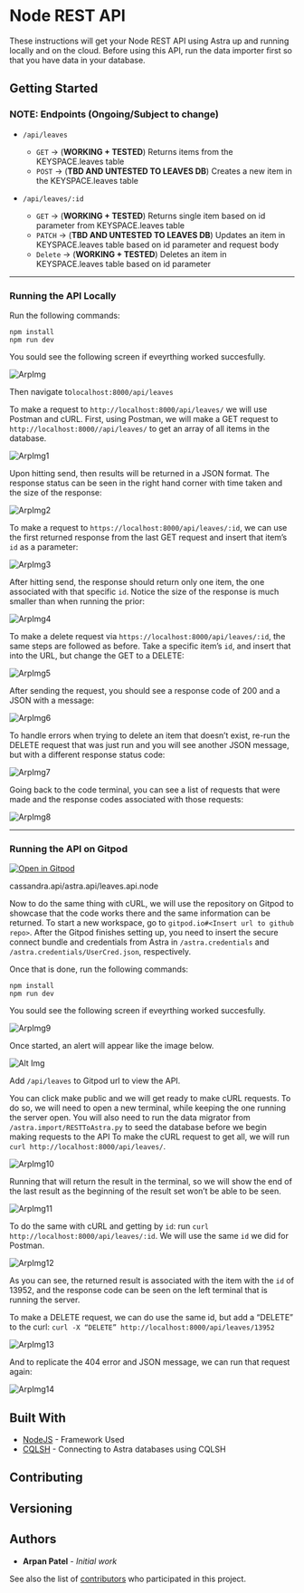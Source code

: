 # Node REST API

These instructions will get your Node REST API using Astra up and running locally and on the cloud.
Before using this API, run the data importer first so that you have data in your database.

## Getting Started

### NOTE: Endpoints (Ongoing/Subject to change)

* `/api/leaves`
    * `GET` -> (**WORKING + TESTED**) Returns items from the KEYSPACE.leaves table
    * `POST` -> (**TBD AND UNTESTED TO LEAVES DB**) Creates a new item in the KEYSPACE.leaves table

* `/api/leaves/:id`
    * `GET` -> (**WORKING + TESTED**) Returns single item based on id parameter from KEYSPACE.leaves table
    * `PATCH` -> (**TBD AND UNTESTED TO LEAVES DB**) Updates an item in KEYSPACE.leaves table based on id parameter and request body
    * `Delete` -> (**WORKING + TESTED**) Deletes an item in KEYSPACE.leaves table based on id parameter

---

### Running the API Locally 

Run the following commands:

```
npm install
npm run dev
```

You sould see the following screen if eveyrthing worked succesfully.

![ArpImg](Assets/../../../Assets/Images/ArpImg0.png)

Then navigate to`localhost:8000/api/leaves`

To make a request to `http://localhost:8000/api/leaves/` we will use Postman and cURL. First, using Postman, we will make a GET request to `http://localhost:8000//api/leaves/` to get an array of all items in the database.

![ArpImg1](Assets/../../../Assets/Images/ArpImg1.png)

Upon hitting send, then results will be returned in a JSON format. The response status can be seen in the right hand corner with time taken and the size of the response:

![ArpImg2](Assets/../../../Assets/Images/ArpImg2.png)

To make a request to `https://localhost:8000/api/leaves/:id`, we can use the first returned response from the last GET request and insert that item’s `id` as a parameter:

![ArpImg3](Assets/../../../Assets/Images/ArpImg3.png)

After hitting send, the response should return only one item, the one associated with that specific `id`. Notice the size of the response is much smaller than when running the prior:

![ArpImg4](Assets/../../../Assets/Images/ArpImg4.png)

To make a delete request via `https://localhost:8000/api/leaves/:id`, the same steps are followed as before. Take a specific item’s `id`, and insert that into the URL, but change the GET to a DELETE:

![ArpImg5](Assets/../../../Assets/Images/ArpImg5.png)

After sending the request, you should see a response code of 200 and a JSON with a message:

![ArpImg6](Assets/../../../Assets/Images/ArpImg6.png)

To handle errors when trying to delete an item that doesn’t exist, re-run the DELETE request that was just run and you will see another JSON message, but with a different response status code:

![ArpImg7](Assets/../../../Assets/Images/ArpImg7.png)

Going back to the code terminal, you can see a list of requests that were made and the response codes associated with those requests:

![ArpImg8](Assets/../../../Assets/Images/ArpImg8.png)

---

### Running the API on Gitpod 

[![Open in Gitpod](https://gitpod.io/button/open-in-gitpod.svg)](https://gitpod.io/#https://github.com/anant/cassandra.api.git)

cassandra.api/astra.api/leaves.api.node

Now to do the same thing with cURL, we will use the repository on Gitpod to showcase that the code works there and the same information can be returned. To start a new workspace, go to `gitpod.io#<Insert url to github repo>`. After the Gitpod finishes setting up, you need to insert the secure connect bundle and credentials from Astra in `/astra.credentials` and `/astra.credentials/UserCred.json`, respectively. 

Once that is done, run the following commands:

```
npm install
npm run dev
```

You sould see the following screen if eveyrthing worked succesfully.

![ArpImg9](Assets/../../../Assets/Images/ArpImg9.png)

Once started, an alert will appear like the image below.

![Alt Img](Assets/../../../Assets/Images/gitpodNode.png)

Add `/api/leaves` to Gitpod url to view the API.

You can click make public and we will get ready to make cURL requests. To do so, we will need to open a new terminal, while keeping the one running the server open. You will also need to run the data migrator from `/astra.import/RESTToAstra.py` to seed the database before we begin making requests to the API To make the cURL request to get all, we will run `curl http://localhost:8000/api/leaves/`.

![ArpImg10](Assets/../../../Assets/Images/ArpImg10.png)

Running that will return the result in the terminal, so we will show the end of the last result as the beginning of the result set won’t be able to be seen.

![ArpImg11](Assets/../../../Assets/Images/ArpImg11.png)

To do the same with cURL and getting by `id`: run `curl http://localhost:8000/api/leaves/:id`. We will use the same `id` we did for Postman.

![ArpImg12](Assets/../../../Assets/Images/ArpImg12.png)

As you can see, the returned result is associated with the item with the `id` of 13952, and the response code can be seen on the left terminal that is running the server. 

To make a DELETE request, we can do use the same id, but add a “DELETE” to the curl: `curl -X “DELETE” http://localhost:8000/api/leaves/13952`

![ArpImg13](Assets/../../../Assets/Images/ArpImg13.png)

And to replicate the 404 error and JSON message, we can run that request again:

![ArpImg14](Assets/../../../Assets/Images/ArpImg14.png)

## Built With

* [NodeJS](https://nodejs.org/en/) - Framework Used
* [CQLSH](https://docs.datastax.com/en/astra/aws/doc/dscloud/astra/dscloudConnectcqlshConsole.html) - Connecting to Astra databases using CQLSH

## Contributing

## Versioning

## Authors
* **Arpan Patel** - *Initial work*

See also the list of [contributors](https://github.com/your/project/contributors) who participated in this project.
